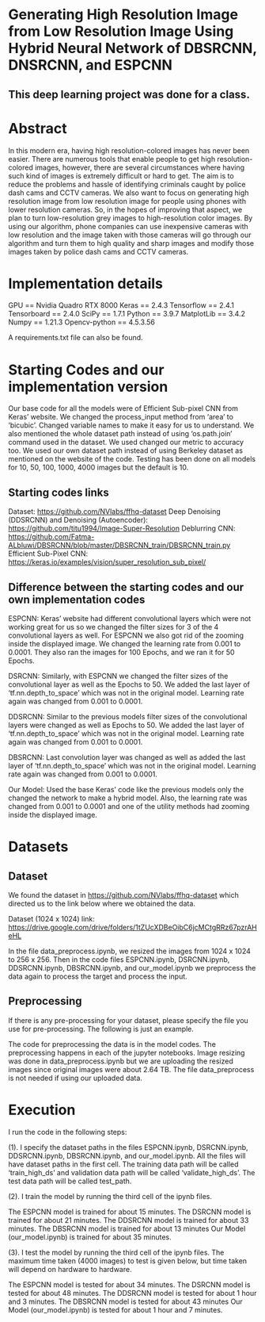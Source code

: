 # Generating High Resolution Image from Low Resolution Image Using Hybrid Neural Network of DBSRCNN, DNSRCNN, and ESPCNN

## This deep learning project was done for a class.

# Abstract

In this modern era, having high resolution-colored images has never been easier. There are numerous tools that enable people to get high resolution-colored images, however, there are several circumstances where having such kind of images is extremely difficult or hard to get. The aim is to reduce the problems and hassle of identifying criminals caught by police dash cams and CCTV cameras. We also want to focus on generating high resolution image from low resolution image for people using phones with lower resolution cameras. So, in the hopes of improving that aspect, we plan to turn low-resolution grey images to high-resolution color images. By using our algorithm, phone companies can use inexpensive cameras with low resolution and the image taken with those cameras will go through our algorithm and turn them to high quality and sharp images and modify those images taken by police dash cams and CCTV cameras.

# Implementation details

GPU == Nvidia Quadro RTX 8000
Keras == 2.4.3
Tensorflow == 2.4.1
Tensorboard == 2.4.0
SciPy == 1.7.1
Python == 3.9.7
MatplotLib == 3.4.2
Numpy == 1.21.3
Opencv-python == 4.5.3.56

A requirements.txt file can also be found. 

# Starting Codes and our implementation version

Our base code for all the models were of Efficient Sub-pixel CNN from Keras’ website. We changed the process_input method from ‘area’ to ‘bicubic’. Changed variable names to make it easy for us to understand. We also mentioned the whole dataset path instead of using ‘os.path.join’ command used in the dataset. We used changed our metric to accuracy too. We used our own dataset path instead of using Berkeley dataset as mentioned on the website of the code. Testing has been done on all models for 10, 50, 100, 1000, 4000 images but the default is 10.

## Starting codes links

Dataset: https://github.com/NVlabs/ffhq-dataset
Deep Denoising (DDSRCNN) and Denoising (Autoencoder): https://github.com/titu1994/Image-Super-Resolution
Deblurring CNN: https://github.com/Fatma-ALbluwi/DBSRCNN/blob/master/DBSRCNN_train/DBSRCNN_train.py
Efficient Sub-Pixel CNN: https://keras.io/examples/vision/super_resolution_sub_pixel/


## Difference between the starting codes and our own implementation codes

ESPCNN: Keras’ website had different convolutional layers which were not working great for us so we changed the filter sizes for 3 of the 4 convolutional layers as well. For ESPCNN we also got rid of the zooming inside the displayed image. We changed the learning rate from 0.001 to 0.0001. They also ran the images for 100 Epochs, and we ran it for 50 Epochs.

DSRCNN: Similarly, with ESPCNN we changed the filter sizes of the convolutional layer as well as the Epochs to 50. We added the last layer of ‘tf.nn.depth_to_space’ which was not in the original model. Learning rate again was changed from 0.001 to 0.0001. 

DDSRCNN: Similar to the previous models filter sizes of the convolutional layers were changed as well as Epochs to 50. We added the last layer of ‘tf.nn.depth_to_space’ which was not in the original model. Learning rate again was changed from 0.001 to 0.0001.

DBSRCNN: Last convolution layer was changed as well as added the last layer of ‘tf.nn.depth_to_space’ which was not in the original model. Learning rate again was changed from 0.001 to 0.0001.

Our Model: Used the base Keras’ code like the previous models only the changed the network to make a hybrid model. Also, the learning rate was changed from 0.001 to 0.0001 and one of the utility methods had zooming inside the displayed image.  

# Datasets

## Dataset 

We found the dataset in https://github.com/NVlabs/ffhq-dataset which directed us to the link below where we obtained the data. 

Dataset (1024 x 1024) link: https://drive.google.com/drive/folders/1tZUcXDBeOibC6jcMCtgRRz67pzrAHeHL

In the file data_preprocess.ipynb, we resized the images from 1024 x 1024 to 256 x 256. Then in the code files ESPCNN.ipynb, DSRCNN.ipynb, DDSRCNN.ipynb, DBSRCNN.ipynb, and our_model.ipynb we preprocess the data again to process the target and process the input. 


## Preprocessing 

If there is any pre-processing for your dataset, please specify the file you use for pre-processing. The following is just an example.

The code for preprocessing the data is in the model codes. The preprocessing happens in each of the jupyter notebooks. Image resizing was done in data_preprocess.ipynb but we are uploading the resized images since original images were about 2.64 TB. The file data_preprocess is not needed if using our uploaded data. 

# Execution 

I run the code in the following steps:

(1). I specify the dataset paths in the files ESPCNN.ipynb, DSRCNN.ipynb, DDSRCNN.ipynb, DBSRCNN.ipynb, and our_model.ipynb. All the files will have dataset paths in the first cell. The training data path will be called ‘train_high_ds’ and validation data path will be called ‘validate_high_ds’. The test data path will be called test_path.  


(2). I train the model by running the third cell of the ipynb files. 

The ESPCNN model is trained for about 15 minutes.
The DSRCNN model is trained for about 21 minutes.
The DDSRCNN model is trained for about 33 minutes.
The DBSRCNN model is trained for about 13 minutes
Our Model (our_model.ipynb) is trained for about 35 minutes.


(3). I test the model by running the third cell of the ipynb files. The maximum time taken (4000 images) to test is given below, but time taken will depend on hardware to hardware.

The ESPCNN model is tested for about 34 minutes.
The DSRCNN model is tested for about 48 minutes.
The DDSRCNN model is tested for about 1 hour and 3 minutes.
The DBSRCNN model is tested for about 43 minutes
Our Model (our_model.ipynb) is tested for about 1 hour and 7 minutes.


